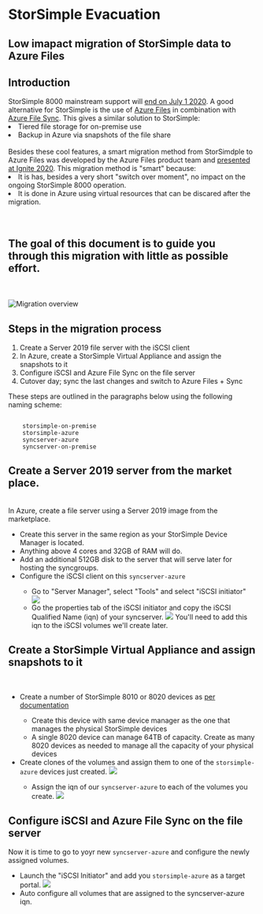 <h1>StorSimple Evacuation</h1>
<h2>Low imapact migration of StorSimple data to Azure Files</h2>

<p>
<h2>Introduction</h2>
StorSimple 8000 mainstream support will <a href="https://support.microsoft.com/en-us/lifecycle/search/19605">end on July 1 2020</a>.
A good alternative for StorSimple is the use of <a href="https://docs.microsoft.com/en-us/azure/storage/files/storage-files-introduction">Azure Files</a> in combination with <a href="https://www.youtube.com/watch?v=Zm2w8-TRn-o">Azure File Sync</a>. This gives a similar solution to StorSimple:
<br>
<li>Tiered file storage for on-premise use</li>
<li>Backup in Azure via snapshots of the file share</li>
<br>
Besides these cool features, a smart migration method from StorSimdple to Azure Files was developed by the Azure Files product team and <a href="https://myignite.techcommunity.microsoft.com/sessions/84177?source=sessions">presented at Ignite 2020</a>.
This migration method is "smart" because:
<br>
<li>It is has, besides a very short "switch over moment", no impact on the ongoing StorSimple 8000 operation.</li>
<li>It is done in Azure using virtual resources that can be discared after the migration.</li>
<br>
<br>
<h2>The goal of this document is to guide you through this migration with little as possible effort.</h2>
<br>
<br>
<img src="https://github.com/joostm1/storsimple-exit/blob/master/content/storsimple-files-migration-overview.png" alt="Migration overview">
</p>


<p>
<h2>Steps in the migration process</h2>
<ol>
    <li>Create a Server 2019 file server with the iSCSI client</li>
    <li>In Azure, create a StorSimple Virtual Appliance and assign the snapshots to it</li>
    <li>Configure iSCSI and Azure File Sync on the file server</li>
    <li>Cutover day; sync the last changes and switch to Azure Files + Sync</li>
</ol>
These steps are outlined in the paragraphs below using the following naming scheme:
<pre><code>
    storsimple-on-premise
    storsimple-azure
    syncserver-azure
    syncserver-on-premise
</pre></code>
</p>

<p>
<h2>Create a Server 2019 server from the market place.</h2>
<br>
In Azure, create a file server using a Server 2019 image from the marketplace.
<ul>
    <li>Create this server in the same region as your StorSimple Device Manager is located.</li>
    <li>Anything above 4 cores and 32GB of RAM will do.</li>
    <li>Add an additional 512GB disk to the server that will serve later for hosting the syncgroups.</li>
    <li>Configure the iSCSI client on this <code>syncserver-azure</code></li>
    <ul>
        <li>Go to "Server Manager", select "Tools" and select "iSCSI initiator"</li>
        <img src="https://github.com/joostm1/storsimple-exit/blob/master/content/iscsi-initiator.png"></li>
        <br>
        <li>Go the properties tab of the iSCSI initiator and copy the iSCSI Qualified Name (iqn) of your syncserver.
        <img src="https://github.com/joostm1/storsimple-exit/blob/master/content/isci-iqn.png">
        You'll need to add this iqn to the iSCSI volumes we'll create later.</li>
    </ul>
</ul>    
</p>

<p>
<h2>Create a StorSimple Virtual Appliance and assign snapshots to it</h2>
<br>
<ul>
    <li>Create a number of StorSimple 8010 or 8020 devices as <a href="https://docs.microsoft.com/en-us/azure/storsimple/storsimple-8000-cloud-appliance-u2">per documentation</a></li>
  <ul>
    <li>Create this device with same device manager as the one that manages the physical StorSimple devices</li>
    <li>A single 8020 device can manage 64TB of capacity. Create as many 8020 devices as needed to manage all the capacity of your physical devices</li>
  </ul>
<li>Create clones of the volumes and assign them to one of the <code>storsimple-azure</code> devices just created.
<img src="https://github.com/joostm1/storsimple-exit/blob/master/content/clone-to-8020.png"></li>
    <ul>
        <li>Assign the iqn of our <code>syncserver-azure</code> to each of the volumes you create.
        <img src="https://github.com/joostm1/storsimple-exit/blob/master/content/assign-iqn.png"></li>
    </ul>
</ul>
</p>

<p>
<h2>Configure iSCSI and Azure File Sync on the file server</h2>
Now it is time to go to yoyr new <code>syncserver-azure</code> and configure the newly assigned volumes.
<ul>
<li>Launch the "iSCSI Initiator" and add you <code>storsimple-azure</code> as a target portal.
<img src="https://github.com/joostm1/storsimple-exit/blob/master/content/iscsi-target.png"></li>
<li>Auto configure all volumes that are assigned to the syncserver-azure iqn.
<img src=">




<h2>Share these volumes via iSCSI to a Windows 2012 or -2016 file server</h2>
<h2>Install the Sync Agent on this file server and use the volumes as sync target</h2>
<h2>Cutover day; sync the last changes and switch to Azure Files + Sync</h2>
